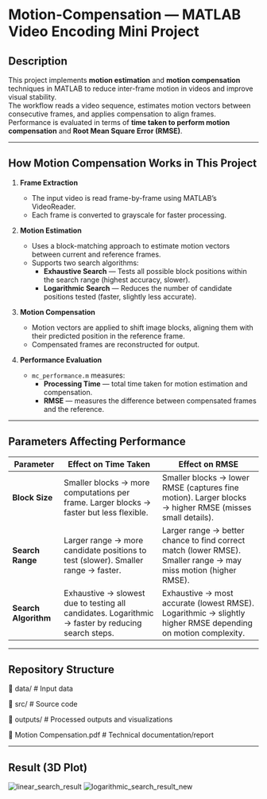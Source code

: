 # Motion-Compensation — MATLAB Video Encoding Mini Project

## Description
This project implements **motion estimation** and **motion compensation** techniques in MATLAB to reduce inter-frame motion in videos and improve visual stability.  
The workflow reads a video sequence, estimates motion vectors between consecutive frames, and applies compensation to align frames.  
Performance is evaluated in terms of **time taken to perform motion compensation** and **Root Mean Square Error (RMSE)**.

---

## How Motion Compensation Works in This Project
1. **Frame Extraction**  
   - The input video is read frame-by-frame using MATLAB’s VideoReader.  
   - Each frame is converted to grayscale for faster processing.

2. **Motion Estimation**  
   - Uses a block-matching approach to estimate motion vectors between current and reference frames.
   - Supports two search algorithms:
     - **Exhaustive Search** — Tests all possible block positions within the search range (highest accuracy, slower).
     - **Logarithmic Search** — Reduces the number of candidate positions tested (faster, slightly less accurate).

3. **Motion Compensation**  
   - Motion vectors are applied to shift image blocks, aligning them with their predicted position in the reference frame.
   - Compensated frames are reconstructed for output.

4. **Performance Evaluation**  
   - `mc_performance.m` measures:
     - **Processing Time** — total time taken for motion estimation and compensation.
     - **RMSE** — measures the difference between compensated frames and the reference.

---

## Parameters Affecting Performance

| Parameter        | Effect on Time Taken | Effect on RMSE |
|------------------|----------------------|----------------|
| **Block Size**   | Smaller blocks → more computations per frame. Larger blocks → faster but less flexible. | Smaller blocks → lower RMSE (captures fine motion). Larger blocks → higher RMSE (misses small details). |
| **Search Range** | Larger range → more candidate positions to test (slower). Smaller range → faster. | Larger range → better chance to find correct match (lower RMSE). Smaller range → may miss motion (higher RMSE). |
| **Search Algorithm** | Exhaustive → slowest due to testing all candidates. Logarithmic → faster by reducing search steps. | Exhaustive → most accurate (lowest RMSE). Logarithmic → slightly higher RMSE depending on motion complexity. |

---

## Repository Structure

📂 data/           # Input data

📂 src/            # Source code

📂 outputs/         # Processed outputs and visualizations  

📜 Motion Compensation.pdf # Technical documentation/report

---

## Result (3D Plot)
![linear_search_result](https://github.com/user-attachments/assets/76bb6810-54bc-4ba1-896b-2486bc16fff7)
![logarithmic_search_result_new](https://github.com/user-attachments/assets/80c79f7c-7d8b-4421-a1d8-ac84757219a0)


